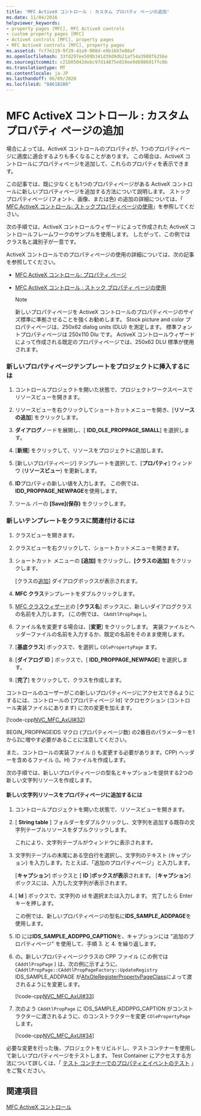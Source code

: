 ```yaml
---
title: 'MFC ActiveX コントロール : カスタム プロパティ ページの追加'
ms.date: 11/04/2016
helpviewer_keywords:
- property pages [MFC], MFC ActiveX controls
- custom property pages [MFC]
- ActiveX controls [MFC], property pages
- MFC ActiveX controls [MFC], property pages
ms.assetid: fcf7e119-9f29-41a9-908d-e9b1607e08af
ms.openlocfilehash: 33fd297ee509b341d39d9db21af54a3988f6256e
ms.sourcegitcommit: c21b05042debc97d14875e019ee9d698691ffc0b
ms.translationtype: MT
ms.contentlocale: ja-JP
ms.lasthandoff: 06/09/2020
ms.locfileid: "84618286"
---
```

# <a name="mfc-activex-controls-adding-another-custom-property-page"></a>MFC ActiveX コントロール : カスタム プロパティ ページの追加

場合によっては、ActiveX コントロールのプロパティが、1つのプロパティページに適度に適合するよりも多くなることがあります。 この場合は、ActiveX コントロールにプロパティページを追加して、これらのプロパティを表示できます。

この記事では、既に少なくとも1つのプロパティページがある ActiveX コントロールに新しいプロパティページを追加する方法について説明します。 ストックプロパティページ (フォント、画像、または色) の追加の詳細については、「 [MFC ActiveX コントロール: ストックプロパティページの使用](mfc-activex-controls-using-stock-property-pages.md)」を参照してください。

次の手順では、ActiveX コントロールウィザードによって作成された ActiveX コントロールフレームワークのサンプルを使用します。 したがって、この例ではクラス名と識別子が一意です。

ActiveX コントロールでのプロパティページの使用の詳細については、次の記事を参照してください。

- [MFC ActiveX コントロール: プロパティ ページ](mfc-activex-controls-property-pages.md)

- [MFC ActiveX コントロール : ストック プロパティ ページの使用](mfc-activex-controls-using-stock-property-pages.md)

    > [!NOTE]
    >  新しいプロパティページを ActiveX コントロールのプロパティページのサイズ標準に準拠させることを強くお勧めします。 Stock picture and color プロパティページは、250x62 dialog units (DLU) を測定します。 標準フォントプロパティページは 250x110 Dlu です。 ActiveX コントロールウィザードによって作成される既定のプロパティページでは、250x62 DLU 標準が使用されます。

### <a name="to-insert-a-new-property-page-template-into-your-project"></a>新しいプロパティページテンプレートをプロジェクトに挿入するには

1. コントロールプロジェクトを開いた状態で、プロジェクトワークスペースでリソースビューを開きます。

1. リソースビューを右クリックしてショートカットメニューを開き、[**リソースの追加**] をクリックします。

1. **ダイアログ**ノードを展開し、[ **IDD_OLE_PROPPAGE_SMALL**] を選択します。

1. [**新規**] をクリックして、リソースをプロジェクトに追加します。

1. [新しいプロパティページ] テンプレートを選択して、[**プロパティ**] ウィンドウ (**リソースビュー**) を更新します。

1. **ID**プロパティの新しい値を入力します。 この例では、 **IDD_PROPPAGE_NEWPAGE**を使用します。

1. ツール バーの **[Save]\(保存\)** をクリックします。

### <a name="to-associate-the-new-template-with-a-class"></a>新しいテンプレートをクラスに関連付けるには

1. クラスビューを開きます。

1. クラスビューを右クリックして、ショートカットメニューを開きます。

1. ショートカット メニューの **[追加]** をクリックし、**[クラスの追加]** をクリックします。

   [クラスの[追加](../ide/add-class-dialog-box.md)] ダイアログボックスが表示されます。

1. **MFC クラス**テンプレートをダブルクリックします。

1. [MFC クラスウィザード](reference/mfc-add-class-wizard.md)の [**クラス名**] ボックスに、新しいダイアログクラスの名前を入力します。 (この例では、 `CAddtlPropPage` )。

1. ファイル名を変更する場合は、[**変更**] をクリックします。 実装ファイルとヘッダーファイルの名前を入力するか、既定の名前をそのまま使用します。

1. [**基底クラス**] ボックスで、を選択し `COlePropertyPage` ます。

1. [**ダイアログ ID** ] ボックスで、[ **IDD_PROPPAGE_NEWPAGE**] を選択します。

1. [**完了**] をクリックして、クラスを作成します。

コントロールのユーザーがこの新しいプロパティページにアクセスできるようにするには、コントロールの [プロパティページ Id] マクロセクション (コントロール実装ファイルにあります) に次の変更を加えます。

[!code-cpp[NVC_MFC_AxUI#32](codesnippet/cpp/mfc-activex-controls-adding-another-custom-property-page_1.cpp)]

BEGIN_PROPPAGEIDS マクロ (プロパティページ数) の2番目のパラメーターを1から2に増やす必要があることに注意してください。

また、コントロールの実装ファイル () も変更する必要があります。CPP) ヘッダーを含めるファイル ()。H) ファイルを作成します。

次の手順では、新しいプロパティページの型名とキャプションを提供する2つの新しい文字列リソースを作成します。

#### <a name="to-add-new-string-resources-to-a-property-page"></a>新しい文字列リソースをプロパティページに追加するには

1. コントロールプロジェクトを開いた状態で、リソースビューを開きます。

1. [ **String table** ] フォルダーをダブルクリックし、文字列を追加する既存の文字列テーブルリソースをダブルクリックします。

   これにより、文字列テーブルがウィンドウに表示されます。

1. 文字列テーブルの末尾にある空白行を選択し、文字列のテキスト (キャプション) を入力します。たとえば、「追加のプロパティページ」と入力します。

   [**キャプション**] ボックスと [ **ID** ]**ボックスが表示**されます。 [**キャプション**] ボックスには、入力した文字列が表示されます。

1. [ **Id** ] ボックスで、文字列の id を選択または入力します。 完了したら Enter キーを押します。

   この例では、新しいプロパティページの型名に**IDS_SAMPLE_ADDPAGE**を使用します。

1. ID には**IDS_SAMPLE_ADDPPG_CAPTION**を、キャプションには "追加のプロパティページ" を使用して、手順 3. と 4. を繰り返します。

1. の。新しいプロパティページクラスの CPP ファイル (この例では `CAddtlPropPage` ) は、次の例に示すように、 `CAddtlPropPage::CAddtlPropPageFactory::UpdateRegistry` IDS_SAMPLE_ADDPAGE が[AfxOleRegisterPropertyPageClass](reference/registering-ole-controls.md#afxoleregisterpropertypageclass)によって渡されるようにを変更します。

   [!code-cpp[NVC_MFC_AxUI#33](codesnippet/cpp/mfc-activex-controls-adding-another-custom-property-page_2.cpp)]

1. 次のよう `CAddtlPropPage` に IDS_SAMPLE_ADDPPG_CAPTION がコンストラクターに渡されるように、のコンストラクターを変更 `COlePropertyPage` します。

   [!code-cpp[NVC_MFC_AxUI#34](codesnippet/cpp/mfc-activex-controls-adding-another-custom-property-page_3.cpp)]

必要な変更を行った後、プロジェクトをリビルドし、テストコンテナーを使用して新しいプロパティページをテストします。 Test Container にアクセスする方法について詳しくは、「 [テスト コンテナーでのプロパティとイベントのテスト](testing-properties-and-events-with-test-container.md) 」をご覧ください。

## <a name="see-also"></a>関連項目

[MFC ActiveX コントロール](mfc-activex-controls.md)
